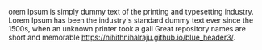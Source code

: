 orem Ipsum is simply dummy text of the printing and typesetting industry. Lorem Ipsum has been the industry's standard dummy text ever since the 1500s, when an unknown printer took a gall
Great repository names are short and memorable
 https://nihithnihalraju.github.io/blue_header3/.
